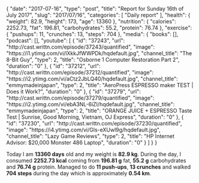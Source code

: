 {
    "date": "2017-07-16",
    "type": "post",
    "title": "Report for Sunday 16th of July 2017",
    "slug": "2017\/07\/16",
    "categories": [
        "Daily report"
    ],
    "health": {
        "weight": 82.9,
        "height": 173,
        "age": 13360
    },
    "nutrition": {
        "calories": 2252.73,
        "fat": 196.81,
        "carbohydrates": 55.2,
        "protein": 76.74
    },
    "exercise": {
        "pushups": 11,
        "crunches": 13,
        "steps": 704
    },
    "media": {
        "books": [],
        "podcast": [],
        "youtube": [
            {
                "id": "37243",
                "url": "http:\/\/cast.writtn.com\/episode\/37243\/quantified",
                "image": "https:\/\/i1.ytimg.com\/vi\/lXkkJfWWPDk\/hqdefault.jpg",
                "channel_title": "The 8-Bit Guy",
                "type": 2,
                "title": "Osborne 1 Computer Restoration Part 2",
                "duration": "0"
            },
            {
                "id": "37212",
                "url": "http:\/\/cast.writtn.com\/episode\/37212\/quantified",
                "image": "https:\/\/i2.ytimg.com\/vi\/aCtz2JbLQ40\/hqdefault.jpg",
                "channel_title": "emmymadeinjapan",
                "type": 2,
                "title": "AeroPress ESPRESSO maker TEST | Does it Work?",
                "duration": "0"
            },
            {
                "id": "37279",
                "url": "http:\/\/cast.writtn.com\/episode\/37279\/quantified",
                "image": "https:\/\/i2.ytimg.com\/vi\/ebA3NL-6iZI\/hqdefault.jpg",
                "channel_title": "emmymadeinjapan",
                "type": 2,
                "title": "ORANGE JUICE + ESPRESSO Taste Test | Sunrise, Good Morning, Vietnam, OJ Express",
                "duration": "0"
            },
            {
                "id": "37230",
                "url": "http:\/\/cast.writtn.com\/episode\/37230\/quantified",
                "image": "https:\/\/i4.ytimg.com\/vi\/Gls-eXUwl9g\/hqdefault.jpg",
                "channel_title": "Lazy Game Reviews",
                "type": 2,
                "title": "HP Internet Advisor: $20,000 Monster 486 Laptop",
                "duration": "0"
            }
        ]
    }
}

Today I am <strong>13360 days</strong> old and my weight is <strong>82.9 kg</strong>. During the day, I consumed <strong>2252.73 kcal</strong> coming from <strong>196.81 g</strong> fat, <strong>55.2 g</strong> carbohydrates and <strong>76.74 g</strong> protein. Managed to do <strong>11 push-ups</strong>, <strong>13 crunches</strong> and walked <strong>704 steps</strong> during the day which is approximately <strong>0.54 km</strong>.